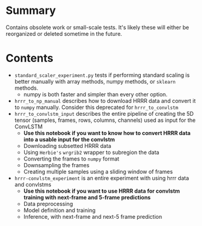 # Summary
Contains obsolete work or small-scale tests. It's likely these will either be reorganized or deleted sometime in the future.
# Contents
- `standard_scaler_experiment.py` tests if performing standard scaling is better manually with array methods, numpy methods, or `sklearn` methods.
    - numpy is both faster and simpler than every other option.
- `hrrr_to_np_manual` describes how to download HRRR data and convert it to `numpy` manually. Consider this deprecated for `hrrr_to_convlstm`
- `hrrr_to_convlstm_input` describes the entire pipeline of creating the 5D tensor (samples, frames, rows, columns, channels) used as input for the ConvLSTM 
    - **Use this notebook if you want to know how to convert HRRR data into a usable input for the convlstm**
    - Downloading subsetted HRRR data
    - Using `Herbie's` `wrgrib2` wrapper to subregion the data
    - Converting the frames to `numpy` format
    - Downsampling the frames 
    - Creating multiple samples using a sliding window of frames
- `hrrr-convlstm_experiment` is an entire experiment with using hrrr data and convlstms
    - **Use this notebook if you want to use HRRR data for convlstm training with next-frame and 5-frame predictions**
    - Data preprocessing
    - Model definition and training
    - Inference, with next-frame and next-5 frame prediction
